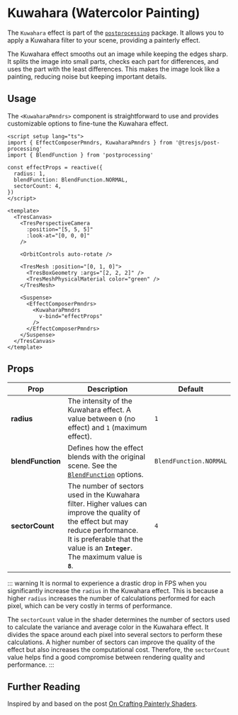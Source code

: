# Kuwahara (Watercolor Painting)

<DocsDemo>
  <KuwaharaDemo />
</DocsDemo>

The `Kuwahara` effect is part of the [`postprocessing`](https://pmndrs.github.io/postprocessing/public/docs/class/src/effects/KuwaharaEffect.js~KuwaharaEffect.html) package. It allows you to apply a Kuwahara filter to your scene, providing a painterly effect.

The Kuwahara effect smooths out an image while keeping the edges sharp. It splits the image into small parts, checks each part for differences, and uses the part with the least differences. This makes the image look like a painting, reducing noise but keeping important details.

## Usage

The `<KuwaharaPmndrs>` component is straightforward to use and provides customizable options to fine-tune the Kuwahara effect.

```vue{2,5-9,26-32}
<script setup lang="ts">
import { EffectComposerPmndrs, KuwaharaPmndrs } from '@tresjs/post-processing'
import { BlendFunction } from 'postprocessing'

const effectProps = reactive({
  radius: 1,
  blendFunction: BlendFunction.NORMAL,
  sectorCount: 4,
})
</script>

<template>
  <TresCanvas>
    <TresPerspectiveCamera
      :position="[5, 5, 5]"
      :look-at="[0, 0, 0]"
    />

    <OrbitControls auto-rotate />

    <TresMesh :position="[0, 1, 0]">
      <TresBoxGeometry :args="[2, 2, 2]" />
      <TresMeshPhysicalMaterial color="green" />
    </TresMesh>

    <Suspense>
      <EffectComposerPmndrs>
        <KuwaharaPmndrs
          v-bind="effectProps"
        />
      </EffectComposerPmndrs>
    </Suspense>
  </TresCanvas>
</template>
```

## Props

| Prop           | Description                                                                                                                                                                  | Default                  |
| -------------- | ---------------------------------------------------------------------------------------------------------------------------------------------------------------------------- | ------------------------ |
| **radius**     | The intensity of the Kuwahara effect. A value between `0` (no effect) and `1` (maximum effect).                                                                               | `1`                      |
| **blendFunction** | Defines how the effect blends with the original scene. See the [`BlendFunction`](https://pmndrs.github.io/postprocessing/public/docs/variable/index.html#static-variable-BlendFunction) options. | `BlendFunction.NORMAL`   |
| **sectorCount** | The number of sectors used in the Kuwahara filter. Higher values can improve the quality of the effect but may reduce performance. <br> It is preferable that the value is an **`Integer`**. <br> The maximum value is **`8`**.  | `4`                      |

::: warning
It is normal to experience a drastic drop in FPS when you significantly increase the `radius` in the Kuwahara effect. This is because a higher `radius` increases the number of calculations performed for each pixel, which can be very costly in terms of performance.

The `sectorCount` value in the shader determines the number of sectors used to calculate the variance and average color in the Kuwahara effect. It divides the space around each pixel into several sectors to perform these calculations. A higher number of sectors can improve the quality of the effect but also increases the computational cost. Therefore, the `sectorCount` value helps find a good compromise between rendering quality and performance.
:::

## Further Reading

Inspired by and based on the post [On Crafting Painterly Shaders](https://blog.maximeheckel.com/posts/on-crafting-painterly-shaders/).
